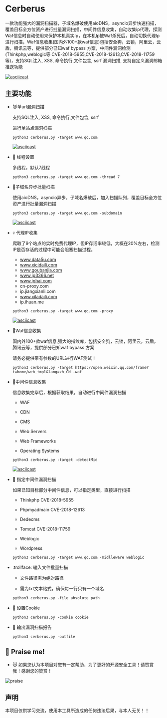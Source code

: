 # Cerberus

一款功能强大的漏洞扫描器，子域名爆破使用aioDNS，asyncio异步快速扫描，覆盖目标全方位资产进行批量漏洞扫描，中间件信息收集，自动收集ip代理，探测Waf信息时自动使用来保护本机真实Ip，在本机Ip被Waf杀死后，自动切换代理Ip进行扫描，Waf信息收集(国内外100+款waf信息)包括安全狗，云锁，阿里云，云盾，腾讯云等，提供部分已知waf bypass 方案，中间件漏洞检测(Thinkphp,weblogic等 CVE-2018-5955,CVE-2018-12613,CVE-2018-11759等)，支持SQL注入, XSS, 命令执行,文件包含, ssrf 漏洞扫描, 支持自定义漏洞邮箱推送功能

[![asciicast](https://asciinema.org/a/289717.svg)](https://asciinema.org/a/289717)


## 主要功能

- :smiling_imp:单url漏洞扫描

  支持SQL注入, XSS, 命令执行,文件包含, ssrf

  进行单站点漏洞扫描

  `python3 cerberus.py -target www.qq.com`
  
  [![asciicast](https://asciinema.org/a/6fOJu4DkVhMGutLeIGmwE7Ppi.svg)](https://asciinema.org/a/6fOJu4DkVhMGutLeIGmwE7Ppi)
  
- :cherry_blossom: 线程设置

  多线程，默认7线程
  
  `python3 cerberus.py -target www.qq.com -thread 7`


- :imp:子域名异步批量扫描

  使用aioDNS，asyncio异步，子域名爆破后，加入扫描队列，覆盖目标全方位资产进行批量漏洞扫描

  `python3 cerberus.py -target www.qq.com -subdomain`
  
  [![asciicast](https://asciinema.org/a/n8zwz58eOkqH8JNZAi85opa61.svg)](https://asciinema.org/a/n8zwz58eOkqH8JNZAi85opa61)


- :skull: 代理IP收集

  爬取了9个站点的实时免费代理IP，但IP存活率较低，大概在20%左右，检测IP是否存活的过程中可能会阻塞扫描过程。

  - www.data5u.com
  - www.xicidaili.com
  - www.goubanjia.com
  - www.ip3366.net
  - www.iphai.com
  - cn-proxy.com
  - ip.jiangxianli.com
  - www.xiladaili.com
  - ip.ihuan.me

  `python3 cerberus.py -target www.qq.com -proxy`
  
  [![asciicast](https://asciinema.org/a/p4A6ZhN5kCKIzlXZbdApltgNe.svg)](https://asciinema.org/a/p4A6ZhN5kCKIzlXZbdApltgNe)
  
- :japanese_ogre:Waf信息收集

  国内外100+款waf信息,强大的指纹库，包括安全狗，云锁，阿里云，云盾，腾讯云等，提供部分已知waf bypass 方案
  
  请务必提供带有参数的URL进行WAF测试！
  
  `python3 cerberus.py -target https://open.weixin.qq.com/frame?t=home/web_tmpl&lang=zh_CN -waf`

- :see_no_evil:中间件信息收集

  信息收集完毕后，根据获取结果，自动进行中间件漏洞扫描

  - WAF
  
  - CDN
  
  - CMS
  
  - Web Servers
  
  - Web Frameworks
  
  - Operating Systems
  
  `python3 cerberus.py -target -detectMid`
  
  [![asciicast](https://asciinema.org/a/mQ6qLc98J87Srpf7nGq8MakdP.svg)](https://asciinema.org/a/mQ6qLc98J87Srpf7nGq8MakdP)
  
- :panda_face: 指定中间件漏洞扫描

  如果已知目标部分中间件信息，可以指定类型，直接进行扫描
  
  - Thinkphp CVE-2018-5955
  
  - Phpmyadmain CVE-2018-12613
  
  - Dedecms
  
  - Tomcat CVE-2018-11759
  
  - Weblogic
  
  - Wordpress
  
  `python3 cerberus.py -target www.qq.com -midlleware weblogic`
  
  
  
- :trollface: 输入文件批量扫描

  - 文件路径需为绝对路径
  
  - 需为txt文本格式，确保每一行只有一个域名
  
  `python3 cerberus.py -file absolute path`

- :cookie: 设置Cookie
  
  `python3 cerberus.py -cookie cookie`

- :speak_no_evil: 输出漏洞扫描报告

  `python3 cerberus.py -outfile`
  
  

## :rabbit: Praise me!

   - :kissing_cat: 如果您认为本项目对您有一定帮助，为了更好的开源安全工具！请赞赏我！感谢您的赞赏！

   ![praise](https://github.com/YagamiiLight/Cerberus/blob/master/images/praise.jpg)

## 声明

本项目仅供学习交流，使用本工具所造成的任何违法后果，与本人无关！！


  



  
  
  

